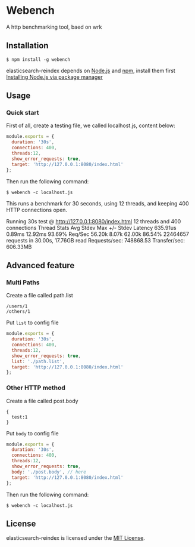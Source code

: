 Webench
=======

A http benchmarking tool, baed on wrk

Installation
-----------

```
$ npm install -g webench
```
elasticsearch-reindex depends on [Node.js](http://nodejs.org/) and [npm](http://npmjs.org/), install them first [Installing Node.js via package manager](https://github.com/joyent/node/wiki/Installing-Node.js-via-package-manager)

Usage
-------

### Quick start
First of all, create a testing file, we called localhost.js, content below:

```js
module.exports = {
  duration: '30s',
  connections: 400,
  threads:12,
  show_error_requests: true,
  target: 'http://127.0.0.1:8080/index.html'
};
```

Then run the following command:
```
$ webench -c localhost.js
```
This runs a benchmark for 30 seconds, using 12 threads, and keeping 400 HTTP connections open.

  Running 30s test @ http://127.0.0.1:8080/index.html
    12 threads and 400 connections
    Thread Stats   Avg      Stdev     Max   +/- Stdev
      Latency   635.91us    0.89ms  12.92ms   93.69%
      Req/Sec    56.20k     8.07k   62.00k    86.54%
    22464657 requests in 30.00s, 17.76GB read
  Requests/sec: 748868.53
  Transfer/sec:    606.33MB

Advanced feature
----------------
### Multi Paths
Create a file called path.list

```
/users/1
/others/1
```

Put `list` to config file
```js
module.exports = {
  duration: '30s',
  connections: 400,
  threads:12,
  show_error_requests: true,
  list: './path.list',
  target: 'http://127.0.0.1:8080/index.html'
};
```


### Other HTTP method
Create a file called post.body

```
{
  test:1
}
```

Put `body` to config file
```js
module.exports = {
  duration: '30s',
  connections: 400,
  threads:12,
  show_error_requests: true,
  body: './post.body', // here
  target: 'http://127.0.0.1:8080/index.html'
};
```

Then run the following command:
```
$ webench -c localhost.js
```

## License

elasticsearch-reindex is licensed under the [MIT License](http://opensource.org/licenses/MIT).
